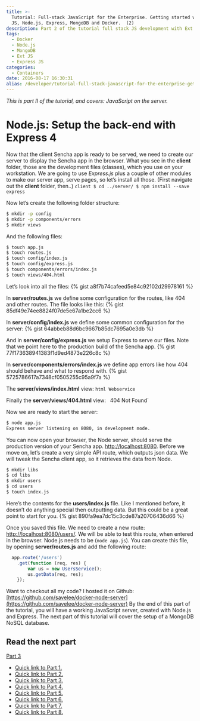 ```yaml
---
title: >-
  Tutorial: Full-stack JavaScript for the Enterprise. Getting started with: Ext
  JS, Node.js, Express, MongoDB and Docker.  (2)
description: Part 2 of the tutorial full stack JS development with Ext JS, Node.js, MongoDB and Docker
tags:
  - Docker
  - Node.js
  - MongoDB
  - Ext JS
  - Express JS
categories:
  - Containers
date: 2016-08-17 16:30:31
alias: /developer/tutorial-full-stack-javascript-for-the-enterprise-getting-started-with-ext-js-node-js-express-mongodb-and-docker-2/
---
```


*This is part II of the tutorial, and covers: JavaScript on the server.* 

<!--more-->

# Node.js: Setup the back-end with Express 4 

Now that the client Sencha app is ready to be served, we need to create our server to display the Sencha app in the browser. What you see in the **client** folder, those are the development files (classes), which you use on your workstation. We are going to use *Express.js* plus a couple of other modules to make our server app, serve pages, so let’s install all those. (First navigate out the **client** folder, then..) `client $ cd ../server/ $ npm install --save express` 

Now let’s create the following folder structure: 

``` bash 
$ mkdir -p config 
$ mkdir -p components/errors 
$ mkdir views 
```

And the following files: 

``` bash 
$ touch app.js 
$ touch routes.js 
$ touch config/index.js 
$ touch config/express.js 
$ touch components/errors/index.js 
$ touch views/404.html 
```

Let’s look into all the files: 
{% gist a8f7b74cafeed5e84c92102d29978161 %}

In **server/routes.js** we define some configuration for the routes, like 404 and other routes. The file looks like this: 
{% gist 85df49e74ee8824f07de5e67a1be2cc6 %}

In **server/config/index.js** we define some common configuration for the server: 
{% gist 64abbeb88d6bc9667b85dc7695a0e3db %}

And in **server/config/express.js** we setup Express to serve our files. Note that we point here to the production build of the Sencha app. 
{% gist 77f173638941383f1d9ed4873e226c8c %}

In **server/components/errors/index.js** we define app errors like how 404 should behave and what to respond with. 
{% gist 5725786617a7348cf0505255c95a9f7a %}

The **server/views/index.html** view: 
`html Webservice` 

Finally the **server/views/404.html** view: `
`404 Not Found`

Now we are ready to start the server: 
``` bash 
$ node app.js 
Express server listening on 8080, in development mode. 
```

You can now open your browser, the Node server, should serve the production version of your Sencha app. [http://localhost:8080](http://localhost:8080). Before we move on, let’s create a very simple API route, which outputs json data. We will tweak the Sencha client app, so it retrieves the data from Node. 

``` bash 
$ mkdir libs 
$ cd libs 
$ mkdir users 
$ cd users 
$ touch index.js 
```

Here’s the contents for the **users/index.js** file. Like I mentioned before, it doesn’t do anything special then outputting data. But this could be a great point to start for you. 
{% gist 890fa9ea7dc15c3cde87a20706436d66 %}

 Once you saved this file. We need to create a new route: [http://localhost:8080/users/](http://localhost:8080/users/). We will be able to test this route, when entered in the browser. Node.js needs to be (`node app.js`). You can create this file, by opening **server/routes.js** and add the following route:

``` JavaScript
  app.route('/users')
    .get(function (req, res) {
        var us = new UsersService();
        us.getData(req, res);
    });
```

Want to checkout all my code? I hosted it on Github: [https://github.com/savelee/docker-node-server](https://github.com/savelee/docker-node-server) By the end of this part of the tutorial, you will have a working JavaScript server, created with Node.js and Express. The next part of this tutorial will cover the setup of a MongoDB NoSQL database. 

## Read the next part 

[Part 3](/Containers/tutorial-full-stack-javascript-for-the-enterprise-getting-started-with-ext-js-node-js-express-mongodb-and-docker-3/)

*   [Quick link to Part 1.](/Containers/tutorial-full-stack-javascript-for-the-enterprise-getting-started-with-ext-js-node-js-express-mongodb-and-docker-1)
*   [Quick link to Part 2.](/Containers/tutorial-full-stack-javascript-for-the-enterprise-getting-started-with-ext-js-node-js-express-mongodb-and-docker-2)
*   [Quick link to Part 3.](/Containers/tutorial-full-stack-javascript-for-the-enterprise-getting-started-with-ext-js-node-js-express-mongodb-and-docker-3)
*   [Quick link to Part 4.](/Containers/tutorial-full-stack-javascript-for-the-enterprise-getting-started-with-ext-js-node-js-express-mongodb-and-docker-4)
*   [Quick link to Part 5.](/Containers/tutorial-full-stack-javascript-for-the-enterprise-getting-started-with-ext-js-node-js-express-mongodb-and-docker-5)
*   [Quick link to Part 6.](/Containers/tutorial-full-stack-javascript-for-the-enterprise-getting-started-with-ext-js-node-js-express-mongodb-and-docker-6)
*   [Quick link to Part 7.](/Containers/tutorial-full-stack-javascript-for-the-enterprise-getting-started-with-ext-js-node-js-express-mongodb-and-docker-7)
*   [Quick link to Part 8.](/Containers/tutorial-full-stack-javascript-for-the-enterprise-getting-started-with-ext-js-node-js-express-mongodb-and-docker-8)